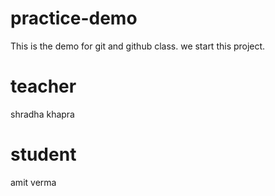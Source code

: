 # practice-demo
This is the demo for git and github class.
we start this project.

# teacher 
shradha khapra
# student
amit verma